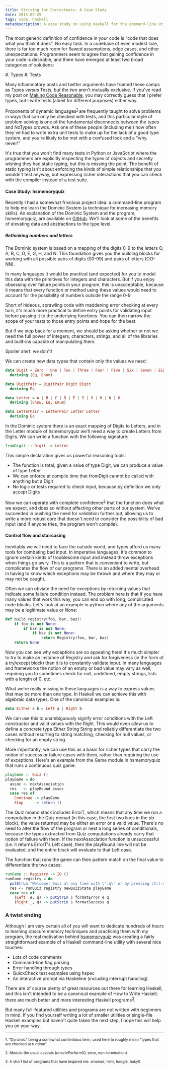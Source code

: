 ```yaml
---
title: Striving for Correctness: A Case Study
date: 2013-09-25
tags: code, haskell
metadescription: A case study in using Haskell for the command-line utility hsmemoryquiz
---
```



The most generic definition of confidence in your code is "code that does what
you think it does". No easy task. In a codebase of even modest size, there is
far too much room for flawed assumptions, edge cases, and other unexpectations.
Programmers seem to agree that gaining confidence in your code is
desirable, and there have emerged at least two broad categories of solutions:

#. Types
#. Tests

Many inflammatory posts and twitter arguments have framed these camps as
Types *versus* Tests, but the two aren't mutually exclusive. If you've read my
post on [Making Code Reasonable](/posts/making-code-reasonable.html), you may
correctly guess that I prefer types, but I write tests (albeit for different
purposes) either way.

Proponents of dynamic languages<sup>[1](#footnote1)</sup> are frequently taught
to solve problems in ways that can only be checked with tests, and this
particular style of problem solving is one of the fundamental disconnects
between the types and NoTypes crowds. Ask one of these people (including me!)
how often they've had to write extra unit tests to make up for the lack of a
good type system, and you're likely to be met with a confused look and a "why,
never!"

It's true that you won't find many tests in Python or JavaScript where the
programmers are explicitly inspecting the types of objects and secretly wishing
they had static typing, but this is missing the point. The benefit of static
typing isn't about enforcing the kinds of simple relationships that you wouldn't
test anyway, but expressing richer interactions that you can check with the
compiler instead of a test suite.

#### Case Study: hsmemoryquiz

Recently I had a somewhat frivolous project idea: a command-line program to
help me learn the Dominic System (a technique for increasing memory skills). An
explanation of the Dominic System and the program, hsmemoryquiz, are available
on [GitHub](https://github.com/ericrasmussen/hsmemoryquiz). We'll look at
some of the benefits of elevating data and abstractions to the type level.


##### Rethinking numbers and letters

The Dominic system is based on a mapping of the digits 0-9 to the letters
O, A, B, C, D, E, G, H, and N. This foundation gives you the building blocks for
working with all possible pairs of digits (00-99) and pairs of letters (OO-NN).

In many languages it would be practical (and expected) for you to model this
data with the primitives for integers and characters. But if you enjoy obsessing
over failure points in your program, this is unacceptable, because it means that
every function or method using these values would need to account for the
possibility of numbers outside the range 0-9.

Short of hideous, sprawling code with maddening error checking at every turn,
it's much more practical to define entry points for validating input before
passing it to the underlying functions. You can then narrow the scope of your
tests to those entry points and hope for the best.

But if we step back for a moment, we should be asking whether or not we need
the full power of integers, characters, strings, and all of the libraries and
built-ins capable of manipulating them.

Spoiler alert: we don't!

We can create new data types that contain only the values we need:


```haskell
data Digit = Zero | One | Two | Three | Four | Five | Six | Seven | Eight | Nine
  deriving (Eq, Enum)

data DigitPair = DigitPair Digit Digit
  deriving Eq

data Letter = A | B | C | D | E | S | G | H | N | O
  deriving (Show, Eq, Enum)

data LetterPair = LetterPair Letter Letter
  deriving Eq
```

In the Dominic system there is an exact mapping of Digits to Letters, and in
the Letter module of hsmemoryquiz we'll need a way to create Letters from
Digits. We can write a function with the following signature:

```haskell
fromDigit :: Digit -> Letter
```

This simple declaration gives us powerful reasoning tools:

* The function is total; given a value of type Digit, we can produce a value of type Letter
* We can enforce at compile time that fromDigit cannot be called with anything but a Digit
* No logic or tests required to check input, because by definition we only accept Digits

Now we can operate with complete confidence<sup>[2](#footnote2)</sup> that the
function does what we expect, and does so without affecting other parts of our
system. We've succeeded in pushing the need for validation further out, allowing
us to write a more robust core that doesn't need to consider the possibility
of bad input (and if anyone tries, the program won't compile).

#### Control flow and staircasing

Inevitably we will need to face the outside world, and types afford us many
tools for combating bad input. In imperative languages, it's common to ignore
certain kinds of troublesome input and instead throw exceptions when things go
awry. This is a pattern that is convenient to write, but complicates the flow of
our programs. There is an added mental overhead in having to know which
exceptions may be thrown and where they may or may not be caught.

Often we can obviate the need for exceptions by returning values that indicate
some failure condition instead. The problem here is that if you have many values
that work this way, you can end up with long, complicated code blocks. Let's
look at an example in python where any of the arguments may be a legitimate
value or *None*:

```python
def build_registry(foo, bar, baz):
    if foo is not None:
        if bar is not None:
            if baz is not None:
                return Registry(foo, bar, baz)
    return None
```

Now you can see why exceptions are so appealing here! It's much simpler to try
to make an instance of Registry and ask for forgiveness (in the form of a
try/except block) than it is to constantly validate input. In many languages and
frameworks the notion of an empty or bad value may vary as well, requiring you
to sometimes check for null, undefined, empty strings, lists with a length of 0,
etc.

What we're really missing in these languages is a way to express values that may
be more than one type. In Haskell we can achieve this with algebraic data types.
One of the canonical examples is:

```haskell
data Either a b = Left a | Right b
```

We can use this to unambiguously signify error conditions with the Left
constructor and valid values with the Right. This would even allow us to define
a concrete type Either String String and reliably differentiate the two cases
without resorting to string matching, checking for null values, or checking for
an empty string.

More importantly, we can use this as a basis for richer types that
carry the notion of success or failure cases with them, rather than requiring
the use of exceptions. Here's an example from the Game module in hsmemoryquiz
that runs a continuous quiz game:

```haskell
playGame :: Quiz ()
playGame = do
  assoc <- nextAssociation
  res   <- playRound assoc
  case res of
    Continue -> playGame
    Stop     -> return ()
```

The Quiz moand stack includes ErrorT, which means that any time we run a
computation in the Quiz monad (in this case, the first two lines in the *do*
block), the value returned may be either an error or a valid value.  There's no
need to alter the flow of the program or nest a long series of conditionals,
because the types extracted from Quiz computations already carry that notion of
failure with them. If the nextAssociation function is unsuccessful (i.e. it
returns ErrorT's Left case), then the playRound line will not be evaluated, and
the entire block will evaluate to that Left case.

The function that runs the game can then pattern match on the final value to
differentiate the two cases:

```haskell
runGame :: Registry -> IO ()
runGame registry = do
  putStrLn "Welcome! Quit at any time with \":q\" or by pressing ctrl-c"
  res <- runQuiz registry newQuizState playGame
  case res of
    (Left  e, q) -> putStrLn $ formatError e q
    (Right _, q) -> putStrLn $ formatSuccess q
```


### A twist ending

Although I am very certain all of you will want to dedicate hundreds of hours to
learning obscure memory techniques and practicing them with my program, the real
motivation behind [hsmemoryquiz](https://github.com/ericrasmussen/hsmemoryquiz)
was creating a fairly straightforward example of a Haskell command-line utility
with several nice touches:

* Lots of code comments
* Command-line flag parsing
* Error handling through types
* QuickCheck test examples using hspec
* An interactive prompt via Haskeline (including interrupt handling)

There are of course plenty of great resources out there for learning Haskell,
and this isn't intended to be a canonical example of How to Write Haskell; there
are much better and more interesting Haskell programs<sup>[3](#footnote3)</sup>.

But many full-featured utilities and programs are not written with beginners in
mind. If you find yourself writing a lot of smaller utilities or single-file
Haskell examples but haven't quite taken the next step, I hope this will help
you on your way.


<hr />

<sub><a id="footnote1">1.</a> "Dynamic" being a somewhat contentious term, used here to roughly mean "types that are checked at runtime"</sub>

<sub><a id="footnote2">2.</a> Modulo the usual caveats (unsafePerformIO, error, non-termination)</sub>

<sub><a id="footnote3">3.</a> A short list of programs that have inspired me: xmonad, hlint, hoogle, hakyll</sub>
